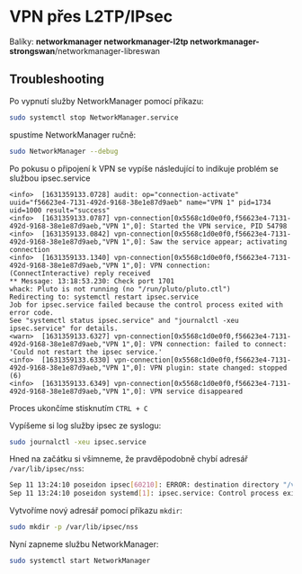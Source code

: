 # VPN přes L2TP/IPsec

Balíky: **networkmanager networkmanager-l2tp networkmanager-strongswan**/networkmanager-libreswan

## Troubleshooting

Po vypnutí služby NetworkManager pomocí příkazu: 
```bash
sudo systemctl stop NetworkManager.service
```

spustíme NetworkManager ručně: 
```bash
sudo NetworkManager --debug
```


Po pokusu o připojení k VPN se vypíše následující to indikuje problém se službou ipsec.service
```log
<info>  [1631359133.0728] audit: op="connection-activate" uuid="f56623e4-7131-492d-9168-38e1e87d9aeb" name="VPN 1" pid=1734 uid=1000 result="success"
<info>  [1631359133.0787] vpn-connection[0x5568c1d0e0f0,f56623e4-7131-492d-9168-38e1e87d9aeb,"VPN 1",0]: Started the VPN service, PID 54798
<info>  [1631359133.0842] vpn-connection[0x5568c1d0e0f0,f56623e4-7131-492d-9168-38e1e87d9aeb,"VPN 1",0]: Saw the service appear; activating connection
<info>  [1631359133.1340] vpn-connection[0x5568c1d0e0f0,f56623e4-7131-492d-9168-38e1e87d9aeb,"VPN 1",0]: VPN connection: (ConnectInteractive) reply received
** Message: 13:18:53.230: Check port 1701
whack: Pluto is not running (no "/run/pluto/pluto.ctl")
Redirecting to: systemctl restart ipsec.service
Job for ipsec.service failed because the control process exited with error code.
See "systemctl status ipsec.service" and "journalctl -xeu ipsec.service" for details.
<warn>  [1631359133.6327] vpn-connection[0x5568c1d0e0f0,f56623e4-7131-492d-9168-38e1e87d9aeb,"VPN 1",0]: VPN connection: failed to connect: 'Could not restart the ipsec service.'
<info>  [1631359133.6330] vpn-connection[0x5568c1d0e0f0,f56623e4-7131-492d-9168-38e1e87d9aeb,"VPN 1",0]: VPN plugin: state changed: stopped (6)
<info>  [1631359133.6349] vpn-connection[0x5568c1d0e0f0,f56623e4-7131-492d-9168-38e1e87d9aeb,"VPN 1",0]: VPN service disappeared
```
Proces ukončíme stisknutím `CTRL + C`

Vypíšeme si log služby ipsec ze syslogu: 
```bash
sudo journalctl -xeu ipsec.service
```


Hned na začátku si všimneme, že pravděpodobně chybí adresář `/var/lib/ipsec/nss`:
```bash
Sep 11 13:24:10 poseidon ipsec[60210]: ERROR: destination directory "/var/lib/ipsec/nss" is missing or permission denied
Sep 11 13:24:10 poseidon systemd[1]: ipsec.service: Control process exited, code=exited, status=1/FAILURE
```

Vytvoříme nový adresář pomocí příkazu `mkdir`:
```bash
sudo mkdir -p /var/lib/ipsec/nss
```

Nyní zapneme službu NetworkManager:
```bash
sudo systemctl start NetworkManager
```
